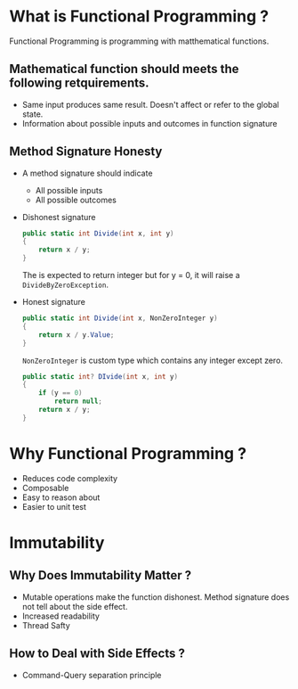 # What is Functional Programming ?
Functional Programming is programming with matthematical functions.

## Mathematical function should meets the following retquirements.
- Same input produces same result. Doesn't affect or refer to the global state.
- Information about possible inputs and outcomes in function signature

## Method Signature Honesty
- A method signature should indicate
  - All possible inputs
  - All possible outcomes
- Dishonest signature
  
  ```C#
  public static int Divide(int x, int y)
  {
      return x / y;
  }
  ```
  The is expected to return integer but for y = 0, it will raise a `DivideByZeroException`.

- Honest signature

  ```C#
  public static int Divide(int x, NonZeroInteger y)
  {
      return x / y.Value;
  }
  ```
  `NonZeroInteger` is custom type which contains any integer except zero.

  ```C#
  public static int? DIvide(int x, int y)
  {
      if (y == 0)
          return null;
      return x / y;
  }
  ```

# Why Functional Programming ?
- Reduces code complexity
- Composable
- Easy to reason about
- Easier to unit test

# Immutability
## Why Does Immutability Matter ?
- Mutable operations make the function dishonest. Method signature does not tell about the side effect.
- Increased readability
- Thread Safty

## How to Deal with Side Effects ?
- Command-Query separation principle
